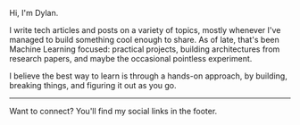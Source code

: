 Hi, I'm Dylan. 

I write tech articles and posts on a variety of topics, mostly whenever I've managed to build something cool enough to share. As of late, that's been Machine Learning focused: practical projects, building architectures from research papers, and maybe the occasional pointless experiment.

I believe the best way to learn is through a hands-on approach, by building, breaking things, and figuring it out as you go. 

---

Want to connect? You'll find my social links in the footer.